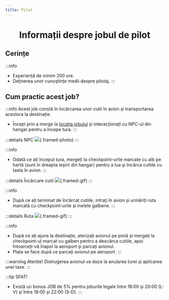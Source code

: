 ```yaml
---
title: Pilot
---
```

<script setup> 
    import KeyIcon from '../.vitepress/components/KeyIcon.vue'
</script>

# <span class="title-font"><center>Informații despre jobul de pilot</center></span>

## <span class="header-font">Cerințe</span>

:::info
- Experiență de minim 200 ore.
- Deținerea unor cunoștințe medii despre pilotaj.
:::

## <span class="header-font">Cum practic acest job?</span>

:::info
Acest job constă în încărcarea unor cutii în avion și transportarea acestora la destinație.

- Începi prin a merge la [locația jobului](locatii) și interacționați cu NPC-ul din hangar pentru a începe tura.
:::

:::details NPC
![](https://i.imgur.com/Y0WbiZu.png){.framed-photo}
:::

:::info
- Odată ce ați început tura, mergeți la checkpoint-urile marcate cu alb pe hartă (sunt in dreapta ieșirii din hangar) pentru a lua și încărca cutiile cu tasta <KeyIcon keyType="e"/> în avion.
:::

:::details Încărcare cutii
![](https://i.imgur.com/pC2ZmpD.gif){.framed-gif}
:::

:::info
- După ce ați terminat de încărcat cutiile, intrați în avion și urmăriți ruta marcată cu checkpoint-urile și inelele galbene.
:::

:::details Ruta
![](https://i.imgur.com/SC6uWSA.gif){.framed-gif}
:::


:::info
- După ce ați ajuns la destinație, aterizați avionul pe pistă și mergeți la checkpoint-ul marcat cu galben pentru a descărca cutiile, apoi întoarceți-vă înapoi la aeroport și parcați avionul.
- Plata se face după ce parcați avionul pe aeroport.
:::

:::warning Atenție!
Distrugerea avionul va duce la anularea turei și aplicarea unei taxe.
:::

:::tip SFAT!
- Există un bonus JOB de 5% pentru joburile legale între 18:00 și 20:00 (L-V) și între 18:00 și 22:00 (S-D).
:::